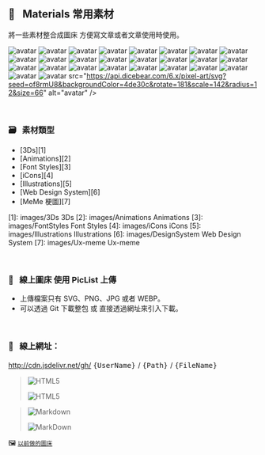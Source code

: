                               
## :art: &nbsp; Materials 常用素材
  將一些素材整合成圖床         方便寫文章或者文章使用時使用。

<img
  src="https://api.dicebear.com/6.x/pixel-art/svg?seed=INv1mh8&backgroundColor=0d177c&rotate=23&scale=68&radius=12&size=66"
  alt="avatar"
/>
<img
  src="https://api.dicebear.com/6.x/pixel-art/svg?seed=0JIZq68&backgroundColor=c92486&rotate=293&scale=184&radius=12&size=66"
  alt="avatar"
/>
<img
  src="https://api.dicebear.com/6.x/pixel-art/svg?seed=rNRZDf8&backgroundColor=2e7725&rotate=98&scale=117&radius=12&size=66"
  alt="avatar"
/>
<img
  src="https://api.dicebear.com/6.x/pixel-art/svg?seed=SFXw3a8&backgroundColor=b895f8&rotate=317&scale=116&radius=12&size=66"
  alt="avatar"
/>
<img
  src="https://api.dicebear.com/6.x/pixel-art/svg?seed=OSVEHF8&backgroundColor=3d0560&rotate=279&scale=182&radius=12&size=66"
  alt="avatar"
/>
<img
  src="https://api.dicebear.com/6.x/pixel-art/svg?seed=Tgl9sN8&backgroundColor=7dbb28&rotate=268&scale=132&radius=12&size=66"
  alt="avatar"
/>
<img
  src="https://api.dicebear.com/6.x/pixel-art/svg?seed=ythK8n8&backgroundColor=e8be80&rotate=184&scale=178&radius=12&size=66"
  alt="avatar"
/>
<img
  src="https://api.dicebear.com/6.x/pixel-art/svg?seed=fsthid8&backgroundColor=f0db0a&rotate=119&scale=69&radius=12&size=66"
  alt="avatar"
/>
<img
  src="https://api.dicebear.com/6.x/pixel-art/svg?seed=VK9lFT8&backgroundColor=95a009&rotate=291&scale=80&radius=12&size=66"
  alt="avatar"
/>
<img
  src="https://api.dicebear.com/6.x/pixel-art/svg?seed=5l92448&backgroundColor=5c6c9c&rotate=205&scale=169&radius=12&size=66"
  alt="avatar"
/> <img
  src="https://api.dicebear.com/6.x/pixel-art/svg?seed=uXi3sl8&backgroundColor=2de90e&rotate=90&scale=136&radius=12&size=66"
  alt="avatar"
/>
<img
  src="https://api.dicebear.com/6.x/pixel-art/svg?seed=BT18TS8&backgroundColor=e1d3f5&rotate=12&scale=111&radius=12&size=66"
  alt="avatar"
/>
<img
  src="https://api.dicebear.com/6.x/pixel-art/svg?seed=of8rmU8&backgroundColor=4de30c&rotate=181&scale=142&radius=12&size=66"
  alt="avatar"
/> <img
  src="https://api.dicebear.com/6.x/pixel-art/svg?seed=INv1mh8&backgroundColor=0d177c&rotate=23&scale=68&radius=12&size=66"
  alt="avatar"
/>
<img
  src="https://api.dicebear.com/6.x/pixel-art/svg?seed=0JIZq68&backgroundColor=c92486&rotate=293&scale=184&radius=12&size=66"
  alt="avatar"
/>
<img
  src="https://api.dicebear.com/6.x/pixel-art/svg?seed=rNRZDf8&backgroundColor=2e7725&rotate=98&scale=117&radius=12&size=66"
  alt="avatar"
/> <img
  src="https://api.dicebear.com/6.x/pixel-art/svg?seed=SFXw3a8&backgroundColor=b895f8&rotate=317&scale=116&radius=12&size=66"
  alt="avatar"
/>
<img
  src="https://api.dicebear.com/6.x/pixel-art/svg?seed=OSVEHF8&backgroundColor=3d0560&rotate=279&scale=182&radius=12&size=66"
  alt="avatar"
/>
<img
  src="https://api.dicebear.com/6.x/pixel-art/svg?seed=Tgl9sN8&backgroundColor=7dbb28&rotate=268&scale=132&radius=12&size=66"
  alt="avatar"
/> <img
  src="https://api.dicebear.com/6.x/pixel-art/svg?seed=ythK8n8&backgroundColor=e8be80&rotate=184&scale=178&radius=12&size=66"
  alt="avatar"
/>
<img
  src="https://api.dicebear.com/6.x/pixel-art/svg?seed=fsthid8&backgroundColor=f0db0a&rotate=119&scale=69&radius=12&size=66"
  alt="avatar"
/>
<img
  src="https://api.dicebear.com/6.x/pixel-art/svg?seed=VK9lFT8&backgroundColor=95a009&rotate=291&scale=80&radius=12&size=66"
  alt="avatar"
/>
<img
  src="https://api.dicebear.com/6.x/pixel-art/svg?seed=5l92448&backgroundColor=5c6c9c&rotate=205&scale=169&radius=12&size=66"
  alt="avatar"
/>
<img
  src="https://api.dicebear.com/6.x/pixel-art/svg?seed=uXi3sl8&backgroundColor=2de90e&rotate=90&scale=136&radius=12&size=66"
  alt="avatar"
/>
<img
  src="https://api.dicebear.com/6.x/pixel-art/svg?seed=BT18TS8&backgroundColor=e1d3f5&rotate=12&scale=111&radius=12&size=66"
  alt="avatar"
/>
<img src="https://api.dicebear.com/6.x/pixel-art/svg?seed=of8rmU8&backgroundColor=4de30c&rotate=181&scale=142&radius=12&size=66" alt="avatar" />
 src="https://api.dicebear.com/6.x/pixel-art/svg?seed=of8rmU8&backgroundColor=4de30c&rotate=181&scale=142&radius=12&size=66" alt="avatar" />

  &nbsp;

  ### :card_file_box: &nbsp; 素材類型
   * [3Ds][1]
   * [Animations][2]
   * [Font Styles][3] 
   * [iCons][4]
   * [Illustrations][5]
   * [Web Design System][6]
   * [MeMe 梗圖][7]
  
  [1]: images/3Ds            3Ds
  [2]: images/Animations     Animations
  [3]: images/FontStyles     Font Styles
  [4]: images/iCons          iCons
  [5]: images/Illustrations  Illustrations
  [6]: images/DesignSystem   Web Design System
  [7]: images/Ux-meme        Ux-meme

  &nbsp;


  ### :rocket: &nbsp; 線上圖床         使用 PicList 上傳
  * 上傳檔案只有 SVG、PNG、JPG 或者 WEBP。
  * 可以透過 Git 下載整包 或 直接透過網址來引入下載。

  &nbsp;

  ### :link: &nbsp; **線上網址**：
  http://cdn.jsdelivr.net/gh/ <big> `{UserName}` </big> / <big> `{Path}` </big> / <big> `{FileName}` </big>


  > ![HTML5]("https://img.shields.io/badge/html5-%23E34F26.svg?style=for-the-badge&logo=html5&logoColor=white)
  > 
  > ![HTML5]("https://cdn.jsdelivr.net/gh/Barry028/materials/dist/images/Html-windows.svg)


  > ![Markdown]("https://img.shields.io/badge/markdown-%2660000.svg?style=for-the-badge&logo=markdown&logoColor=white)
  > 
  > ![MarkDown]("https://cdn.jsdelivr.net/gh/Barry028/materials/images/MarkDown-windows.svg)
  

  🖼️  <small> [以前做的圖床]("https://codepen.io/barry199002/full/KKojxXX/13341a19a81088f2e3546004117a64e4) </small>
    

<!--  
✖️  :heavy_multiplication_x:  ➕ :heavy_plus_sign: top
top ➖ :heavy_minus_sign:  ➗ :heavy_division_sign: top
top ♾️  :infinity:    
⚠️  :warning:  🚫  :no_entry_sign: top
  ‼️  :bangbang:  ⁉️  :interrobang: top
top ❓ :question:  ❔ :grey_question: top
top ❕ :grey_exclamation:  ❗ :exclamation:
:heavy_exclamation_mark:  top
top 〰️  :wavy_dash:   x
💱 :currency_exchange: 💲 :heavy_dollar_sign:
🔙  :back:  🔚 :end: top
top 🔛 :on:  🔜 :soon:  top
top 🔝 :top:     top

💬 :speech_balloon:
👁️‍🗨️ :eye_speech_bubble:
🗨️  :left_speech_bubble:
💭 :thought_balloon:
🗯️ :right_anger_bubble:
🤖 :robot:
👋 :wave:
👌 :ok_hand:
✌️  :v:
👈 :point_left:
👉 :point_right:
👆 :point_up_2:
🖕 :fu:
👍 :+1:
🌍 :earth_africa:
🌎 :earth_americas:
🌏 :earth_asia:
🌐 :globe_with_meridians:
🗺️  :world_map:
🌁 :foggy:
🌃 :night_with_stars:
🏙️ :cityscape:
🌄 :sunrise_over_mountains:
🌅 :sunrise:
🌆 :city_sunset:
🌇 :city_sunrise:
🌉 :bridge_at_night:
🗾 :japan:
🌌 :milky_way:
🌠  :stars:
⭐ :star:  top
🌟 :star2:
🎈 :balloon:
🎟️ :tickets:
🎮 :video_game:
🎯 :dart:
🪀 :yo_yo:
🎁 :gift:
🎉 :tada:
🏆 :trophy:
🧭 :compass:
🍪 :cookie:
⌛ :hourglass:
⏳ :hourglass_flowing_sand:
⌚ :watch:
⏰ :alarm_clock:
⏱️  :stopwatch:
🚀 :rocket:
🖼️  :framed_picture:
📟 :pager:
📠 :fax:
📱 :iphone:
📲 :calling:
💻 :computer:
🖱️  :computer_mouse:
🖲️  :trackball:
📔 :notebook_with_decorative_cover:
📚 :books:
📓 :notebook:
🔖 :bookmark:
📑 :bookmark_tabs:
🏷️  :label:
📰 :newspaper:
📜 :scroll:
📒 :ledger:
🧾 :receipt: 💹 :chart:
📤 :outbox_tray:
✉️  :envelope:  📧 :e-mail:
📨 :incoming_envelope: 📩 :envelope_with_arrow:
📤 :outbox_tray: 📥 :inbox_tray:
📦 :package: 📫 :mailbox:  📪  :mailbox_closed:  📬 :mailbox_with_mail:
✏️  :pencil2:
📝 :memo:  📅 :date:  📆 :calendar:
💼 :briefcase: 📁 :file_folder:  📂 :open_file_folder:  🗂️  :card_index_dividers:
🗒️  :spiral_notepad:  🗓️  :spiral_calendar:
📇 :card_index:
:chart_with_upwards_trend:
📉 :chart_with_downwards_trend:
📊 :bar_chart:
📋 :clipboard:
📌 :pushpin:
📍 :round_pushpin:
📎 :paperclip:
🖇️  :paperclips:
📏 :straight_ruler:
📐 :triangular_ruler:
✂️  :scissors:
🗃️  :card_file_box:
🗄️  :file_cabinet:
🗑️  :wastebasket:
🧺 :basket:
🔒 :lock:  🔓 :unlock:  ☑️  :ballot_box_with_check: ✔️  :heavy_check_mark:
🧻 :roll_of_paper:  ⭕  :o:  ❌  :x:  ✅  :white_check_mark:  ❎ :negative_squared_cross_mark:
©️  :copyright: ®️  :registered:  ™️  :tm:
---
:card_index:
:bulb:
:memo:
:card_file_box:
:iphone:
:mag:
:label:
:page_facing_up:
:technologist:
:pencil2:

:money_
<kbd>
<img src="https://api.dicebear.com/6.x/pixel-art/svg?scale=160&rotate=60&backgroundType=gradientLinear&backgroundRotation=0         360         240         210&backgroundColor=c0aede         d1d4f9         ffdfbf         ffd5dc         transparent         b6e3f4&radius=6 alt=avatar width=88 />
</kbd>

<kbd>
<img src="https://api.dicebear.com/6.x/pixel-art/svg?seed=Snowball&scale=175&rotate=80&backgroundRotation=0         360         240         210&randomizeIds=true&backgroundColor=A5EBFF         FFF9E9         C7FFCA         ffd5dc         72C0AE&radius=6&mood[] alt=avatar width=88 />
</kbd>

<kbd>
<img src="https://api.dicebear.com/6.x/pixel-art/svg?&scale=160&rotate=40&backgroundRotation=0         360         240         210&randomizeIds=true&backgroundColor=A5EBFF         FFF9E9         C7FFCA         ffd5dc         72C0AE&radius=6&mood[] alt=avatar width=88 />
</kbd>

<kbd>
<img src="https://api.dicebear.com/6.x/pixel-art/svg?seed=Luna&scale=160&rotate=200&backgroundRotation=0         360         240         210&randomizeIds=true&backgroundColor=A5EBFF         FFF9E9         C7FFCA         ffd5dc         72C0AE&radius=6&mood[] alt=avatar width=88 />
</kbd>

<kbd>
  <img src="https://api.dicebear.com/6.x/pixel-art/svg?seed=Boo&scale=160&rotate=45&backgroundType=gradientLinear&backgroundRotation=0         360         240         210&randomizeIds=true&backgroundColor=A5EBFF         FFF9E9         C7FFCA         ffd5dc         72C0AE&radius=6&mood[] alt=avatar width=88 />
</kbd>

<kbd>
  <img src="https://api.dicebear.com/6.x/bottts/svg?seed=Mittens&radius=6 alt=avatar width=88 />
</kbd>

<kbd>
<img src="https://api.dicebear.com/6.x/bottts/svg?seed=Oliver&radius=6 alt=avatar width=88 />
</kbd>

<kbd>
<img src="https://api.dicebear.com/6.x/bottts/svg?seed=Kiki&radius=6 alt=avatar width=88 />
</kbd>

<kbd>
<img src="https://api.dicebear.com/6.x/bottts/svg?seed=Tinkerbell&radius=6 alt=avatar width=88 />
</kbd>

<kbd>
<img src="https://api.dicebear.com/6.x/bottts/svg?seed=Midnight&radius=6 alt=avatar width=88 />
</kbd>

<kbd>
<img src="https://api.dicebear.com/6.x/bottts/svg?seed=George&radius=6 alt=avatar width=88 />
</kbd>

<kbd>
<img src="https://api.dicebear.com/6.x/bottts/svg?seed=Sassy&radius=6 alt=avatar width=88 />
</kbd>

<kbd>
<img src="https://api.dicebear.com/6.x/avataaars-neutral/svg?seed=Whiskers&radius=6 alt=avatar width=88 />
</kbd>

<kbd>
<img src="https://api.dicebear.com/6.x/avataaars-neutral/svg?seed=Bear&radius=6 alt=avatar width=88 />
</kbd>

<kbd>
<img src="https://api.dicebear.com/6.x/avataaars-neutral/svg?seed=Daisy&radius=6 alt=avatar width=88 />
</kbd>

<kbd>
 <img src="https://api.dicebear.com/6.x/avataaars-neutral/svg?seed=Max&radius=6 alt=avatar width=88 />
</kbd>

<kbd>
<img src="https://api.dicebear.com/6.x/avataaars-neutral/svg?seed=Abby&radius=6 alt=avatar width=88 />
</kbd>

![]("https://api.dicebear.com/6.x/pixel-art-neutral/svg?seed=A&backgroundColor=b6e3f4&scale=120&rotate=30&radius=6&size=120)
![]("https://api.dicebear.com/6.x/pixel-art-neutral/svg?seed=B&backgroundColor=c0aede&scale=160&rotate=125&radius=6&size=120)
![]("https://api.dicebear.com/6.x/pixel-art-neutral/svg?seed=C&backgroundColor=DEB664&scale=110&rotate=55&radius=6&size=120)
![]("https://api.dicebear.com/6.x/pixel-art-neutral/svg?seed=D&backgroundColor=64C9DE&scale=145&rotate=180&radius=6&size=120)
![]("https://api.dicebear.com/6.x/pixel-art-neutral/svg?seed=E&backgroundColor=A77762&scale=125&rotate=325&radius=6&size=120)
![]("https://api.dicebear.com/6.x/pixel-art-neutral/svg?seed=F&backgroundColor=b6e3f4&scale=120&rotate=30&radius=6&size=120)
![]("https://api.dicebear.com/6.x/pixel-art-neutral/svg?seed=G&backgroundColor=32E97C&scale=160&rotate=125&radius=6&size=120)  <br/>
![]("https://api.dicebear.com/6.x/pixel-art-neutral/svg?seed=H&backgroundColor=B72225&scale=110&rotate=55&radius=6&size=120)
![]("https://api.dicebear.com/6.x/pixel-art-neutral/svg?seed=I&backgroundColor=64C9DE&scale=145&rotate=180&radius=6&size=120)
![]("https://api.dicebear.com/6.x/pixel-art-neutral/svg?seed=J&backgroundColor=22B7B4&scale=125&rotate=325&radius=6&size=120)
![]("https://api.dicebear.com/6.x/pixel-art-neutral/svg?seed=I&backgroundColor=381FF1&scale=145&rotate=180&radius=6&size=120)
![]("https://api.dicebear.com/6.x/pixel-art-neutral/svg?seed=J&backgroundColor=D8F11F&scale=125&rotate=325&radius=6&size=120)
![]("https://api.dicebear.com/6.x/pixel-art-neutral/svg?seed=I&backgroundColor=F4B518&scale=145&rotate=180&radius=6&size=120)
![]("https://api.dicebear.com/6.x/pixel-art-neutral/svg?seed=J&backgroundColor=FDF151&scale=125&rotate=325&radius=6&size=120)

![HTML5]("https://img.shields.io/badge/html5-%23E34F26.svg?style=for-the-badge&logo=html5&logoColor=white)  
``` html
<img src="https://cdn.jsdelivr.net/gh/Barry028/materials/images/Animations/BarrYUFO.svg  alt=BarrY UFO />
```      

![Markdown]("https://img.shields.io/badge/markdown-%2660000.svg?style=for-the-badge&logo=markdown&logoColor=white)
``` markdown
![Barry]("https://cdn.jsdelivr.net/gh/Barry028/materials/images/Animations/BarrYUFO.svg)  
``` 
 
 -->  
